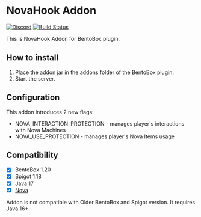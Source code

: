 # NovaHook Addon
[![Discord](https://img.shields.io/discord/272499714048524288.svg?logo=discord)](https://discord.bentobox.world)
[![Build Status](https://ci.codemc.io/buildStatus/icon?job=BONNePlayground/RoseStackerHook)](https://ci.codemc.io/job/BONNePlayground/job/NovaHook/)

This is NovaHook Addon for BentoBox plugin.  

## How to install

1. Place the addon jar in the addons folder of the BentoBox plugin.
2. Start the server.

## Configuration

This addon introduces 2 new flags:
- NOVA_INTERACTION_PROTECTION - manages player's interactions with Nova Machines
- NOVA_USE_PROTECTION - manages player's Nova Items usage

## Compatibility

- [x] BentoBox 1.20
- [x] Spigot 1.18
- [x] Java 17
- [x] [Nova](https://github.com/xenondevs/Nova/)

Addon is not compatible with Older BentoBox and Spigot version. It requires Java 16+.